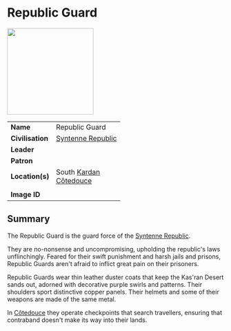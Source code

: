 # Republic Guard

<img src="https://raw.githubusercontent.com/jesskelsall/astarus-images/main/symbols/imageid.png" height="200" />

|||
| --- | --- |
| **Name** | Republic Guard | organisation.3
| **Civilisation** | [Syntenne Republic](../../civilisations/syntenne-republic/syntenne-republic.md) |
| **Leader** | |
| **Patron** | |
| **Location(s)** | South [Kardan](../../places/continents/kardan.md)<br>[Côtedouce](../../places/towns/cotedouce.md) |
|||
| **Image ID** | |

## Summary

The Republic Guard is the guard force of the [Syntenne Republic](../../civilisations/syntenne-republic/syntenne-republic.md).

They are no-nonsense and uncompromising, upholding the republic's laws unflinchingly. Feared for their swift punishment and harsh jails and prisons, Republic Guards aren't afraid to inflict great pain on their prisoners.

Republic Guards wear thin leather duster coats that keep the Kas'ran Desert sands out, adorned with decorative purple swirls and patterns. Their shoulders sport distinctive copper panels. Their helmets and some of their weapons are made of the same metal.

In [Côtedouce](../../places/towns/cotedouce.md) they operate checkpoints that search travellers, ensuring that contraband doesn't make its way into their lands.
